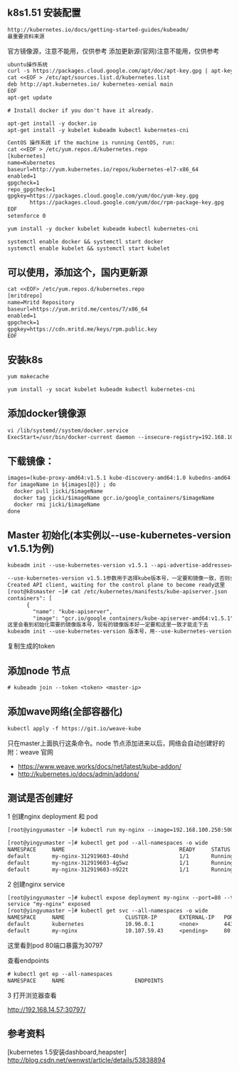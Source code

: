 k8s1.51 安装配置
---

``` txt
http://kubernetes.io/docs/getting-started-guides/kubeadm/
最重要资料来源
```
官方镜像源，注意不能用，仅供参考 添加更新源(官网)注意不能用，仅供参考
``` txt
ubuntu操作系统
curl -s https://packages.cloud.google.com/apt/doc/apt-key.gpg | apt-key add -
cat <<EOF > /etc/apt/sources.list.d/kubernetes.list
deb http://apt.kubernetes.io/ kubernetes-xenial main
EOF
apt-get update

# Install docker if you don't have it already.

apt-get install -y docker.io
apt-get install -y kubelet kubeadm kubectl kubernetes-cni

CentOS 操作系统 if the machine is running CentOS, run:
cat <<EOF > /etc/yum.repos.d/kubernetes.repo
[kubernetes]
name=Kubernetes
baseurl=http://yum.kubernetes.io/repos/kubernetes-el7-x86_64
enabled=1
gpgcheck=1
repo_gpgcheck=1
gpgkey=https://packages.cloud.google.com/yum/doc/yum-key.gpg
       https://packages.cloud.google.com/yum/doc/rpm-package-key.gpg
EOF
setenforce 0

yum install -y docker kubelet kubeadm kubectl kubernetes-cni

systemctl enable docker && systemctl start docker
systemctl enable kubelet && systemctl start kubelet
```
可以使用，添加这个，国内更新源
---

``` txt
cat <<EOF> /etc/yum.repos.d/kubernetes.repo
[mritdrepo]
name=Mritd Repository
baseurl=https://yum.mritd.me/centos/7/x86_64
enabled=1
gpgcheck=1
gpgkey=https://cdn.mritd.me/keys/rpm.public.key
EOF
```
安装k8s
---

```txt
yum makecache

yum install -y socat kubelet kubeadm kubectl kubernetes-cni
```

添加docker镜像源 
---
``` txt
vi /lib/systemd//system/docker.service
ExecStart=/usr/bin/docker-current daemon --insecure-registry=192.168.100.38:5002  --registry-mirror="http://b438f72b.m.daocloud.io" \
```
下载镜像：
---
``` txt
images=(kube-proxy-amd64:v1.5.1 kube-discovery-amd64:1.0 kubedns-amd64:1.9 kube-scheduler-amd64:v1.5.1 kube-controller-manager-amd64:v1.5.1 kube-apiserver-amd64:v1.5.1 etcd-amd64:3.0.14-kubeadm kube-dnsmasq-amd64:1.4 exechealthz-amd64:1.2 pause-amd64:3.0 kubernetes-dashboard-amd64:v1.5.0 dnsmasq-metrics-amd64:1.0)
for imageName in ${images[@]} ; do
  docker pull jicki/$imageName
  docker tag jicki/$imageName gcr.io/google_containers/$imageName
  docker rmi jicki/$imageName
done
```
Master 初始化(本实例以--use-kubernetes-version v1.5.1为例)
---

```txt
kubeadm init --use-kubernetes-version v1.5.1 --api-advertise-addresses=192.168.14.33 --pod-network-cidr 10.1.0.0/16  

--use-kubernetes-version v1.5.1参数用于选择kube版本号，一定要和镜像一致，否则会卡在
Created API client, waiting for the control plane to become ready这里
[root@k8smaster ~]# cat /etc/kubernetes/manifests/kube-apiserver.json
containers": [
      {
        "name": "kube-apiserver",
        "image": "gcr.io/google_containers/kube-apiserver-amd64:v1.5.1",
这里会看到初始化需要的镜像版本号，现有的镜像版本好一定要和这里一致才能走下去
kubeadm init --use-kubernetes-version 版本号，用--use-kubernetes-version参数设定版本号
```
复制生成的token 

添加node 节点
---

```txt
# kubeadm join --token <token> <master-ip>
```
添加wave网络(全部容器化)
---

```txt
kubectl apply -f https://git.io/weave-kube
```
只在master上面执行这条命令。node 节点添加进来以后，网络会自动创建好的
附：weave 官网 
- https://www.weave.works/docs/net/latest/kube-addon/
- http://kubernetes.io/docs/admin/addons/

测试是否创建好
---
1 创建nginx deployment 和 pod

```txt
[root@yingyumaster ~]# kubectl run my-nginx --image=192.168.100.250:5002/training/nginx:latest --replicas=3 --port=80
```
```txt
[root@yingyumaster ~]# kubectl get pod --all-namespaces -o wide
NAMESPACE     NAME                                    READY     STATUS    RESTARTS   AGE       IP              NODE
default       my-nginx-312919603-40shd                1/1       Running   0          31s       10.40.0.1       yingyunode1
default       my-nginx-312919603-4g5wz                1/1       Running   0          31s       10.32.0.3       yingyumaster
default       my-nginx-312919603-n922t                1/1       Running   0          31s       10.46.0.0       yingyunode2
```
2 创建nginx service

```txt
[root@yingyumaster ~]# kubectl expose deployment my-nginx --port=80 --type=LoadBalancer
service "my-nginx" exposed
[root@yingyumaster ~]# kubectl get svc --all-namespaces -o wide
NAMESPACE     NAME                   CLUSTER-IP       EXTERNAL-IP   PORT(S)         AGE       SELECTOR
default       kubernetes             10.96.0.1        <none>        443/TCP         1d        <none>
default       my-nginx               10.107.59.43     <pending>     80:30797/TCP    9s        run=my-nginx
```
这里看到pod 80端口暴露为30797

查看endpoints

```txt
# kubectl get ep --all-namespaces     
NAMESPACE     NAME                      ENDPOINTS                                AG
```
3 打开浏览器查看

http://192.168.14.57:30797/

参考资料
---
[kubernetes 1.5安装dashboard,heapster] http://blog.csdn.net/wenwst/article/details/53838894